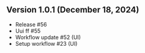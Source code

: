 ## Version 1.0.1 (December 18, 2024)
- Release #56
- Uui ff #55
- Workflow update #52 (UI)
- Setup workflow #23 (UI)

